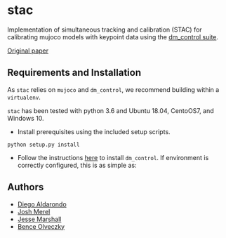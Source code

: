 # stac
Implementation of simultaneous tracking and calibration (STAC) for calibrating mujoco models with keypoint data using the [dm_control suite](https://github.com/deepmind/dm_control).

[Original paper](https://ieeexplore.ieee.org/abstract/document/7030016)

## Requirements and Installation
As `stac` relies on `mujoco` and `dm_control`, we recommend building within a `virtualenv`.

`stac` has been tested with python 3.6 and Ubuntu 18.04, CentoOS7, and Windows 10. 

* Install prerequisites using the included setup scripts.
```
python setup.py install
```

* Follow the instructions [here](https://github.com/deepmind/dm_control) to install `dm_control`. If environment is correctly configured, this is as simple as:

## Authors
* [Diego Aldarondo](https://github.com/diegoaldarondo)
* [Josh Merel](https://github.com/jsmerel)
* [Jesse Marshall](https://github.com/jessedmarshall)
* [Bence Olveczky](https://olveczkylab.oeb.harvard.edu/)

